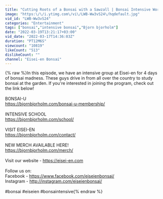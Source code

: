 ```yaml
---
title: "Cutting Roots of a Bonsai with a Sawzall | Bonsai Intensive Workshop at Eisei-en"
image: "https:\/\/i.ytimg.com\/vi\/LWB-Ww3vS24\/hqdefault.jpg"
vid_id: "LWB-Ww3vS24"
categories: "Entertainment"
tags: ["bonsai","intensive bonsai","Bjorn bjorholm"]
date: "2022-03-19T13:21:17+03:00"
vid_date: "2022-03-17T14:36:03Z"
duration: "PT12M6S"
viewcount: "10819"
likeCount: "513"
dislikeCount: ""
channel: "Eisei-en Bonsai"
---
```

{% raw %}In this episode, we have an intensive group at Eisei-en for 4 days of bonsai madness.  These guys drive in from all over the country to study bonsai at the garden.  If you're interested in joining the program, check out the link below!<br /><br />BONSAI-U<br /><a rel="nofollow" target="blank" href="https://bjornbjorholm.com/bonsai-u-membership/">https://bjornbjorholm.com/bonsai-u-membership/</a><br /><br />INTENSIVE SCHOOL<br /><a rel="nofollow" target="blank" href="https://bjornbjorholm.com/school/">https://bjornbjorholm.com/school/</a><br /><br />VISIT EISEI-EN<br /><a rel="nofollow" target="blank" href="https://bjornbjorholm.com/contact/">https://bjornbjorholm.com/contact/</a><br /><br />NEW MERCH AVAILABLE HERE!<br /><a rel="nofollow" target="blank" href="https://bjornbjorholm.com/merch/">https://bjornbjorholm.com/merch/</a><br /><br />Visit our website - <a rel="nofollow" target="blank" href="https://eisei-en.com">https://eisei-en.com</a><br /><br />Follow us on:<br />Facebook - <a rel="nofollow" target="blank" href="https://www.facebook.com/eiseienbonsai/">https://www.facebook.com/eiseienbonsai/</a><br />Instagram - <a rel="nofollow" target="blank" href="http://instagram.com/eiseienbonsai/">http://instagram.com/eiseienbonsai/</a><br /><br />#bonsai #eiseien #bonsaintensive{% endraw %}
